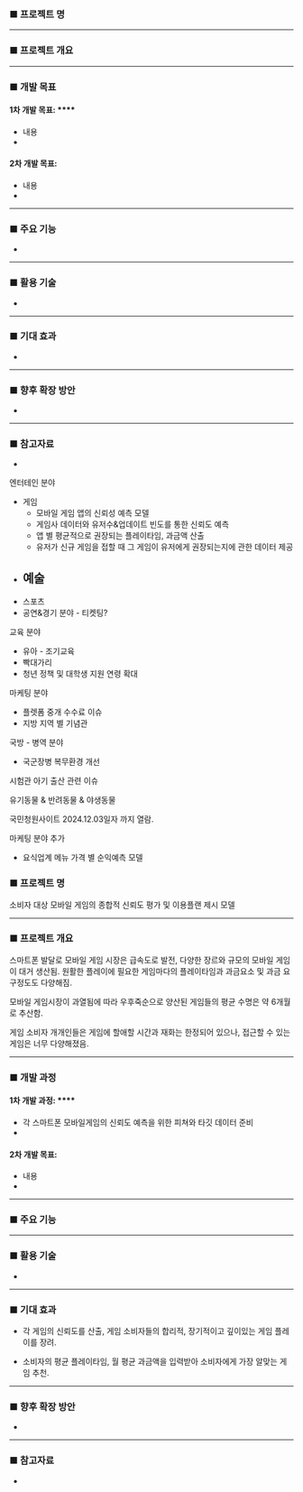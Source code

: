 
### ■ 프로젝트 명



---

### ■ 프로젝트 개요



---

### ■ 개발 목표

#### 1차 개발 목표: ****

- 내용
- 



#### 2차 개발 목표: 

- 내용
- 


---

### ■ 주요 기능

- 

---

### ■ 활용 기술

- 


---

### ■ 기대 효과

- 


---

### ■ 향후 확장 방안

- 

---

### ■ 참고자료

- 









엔터테인 분야
- 게임
	- 모바일 게임 앱의 신뢰성 예측 모델
	- 게임사 데이터와 유저수&업데이트 빈도를 통한 신뢰도 예측
	- 앱 별 평균적으로 권장되는 플레이타임, 과금액 산출
	- 유저가 신규 게임을 접할 때 그 게임이 유저에게 권장되는지에 관한 데이터 제공
- 예술
	- 
- 스포츠
- 공연&경기 분야 - 티켓팅?

교육 분야
- 유아 - 조기교육
- 빡대가리
- 청년 정책 및 대학생 지원 연령 확대

마케팅 분야
- 플렛폼 중개 수수료 이슈
- 지방 지역 별 기념관

국방 - 병역 분야
- 국군장병 복무환경 개선


시험관 아기 출산 관련 이슈

유기동물 & 반려동물 & 야생동물


국민청원사이트
2024.12.03일자 까지 열람.


마케팅 분야 추가
- 요식업계 메뉴 가격 별 순익예측 모델



### ■ 프로젝트 명

소비자 대상 모바일 게임의 종합적 신뢰도 평가 및 이용플랜 제시 모델

---

### ■ 프로젝트 개요

스마트폰 발달로 모바일 게임 시장은 급속도로 발전, 다양한 장르와 규모의 모바일 게임이 대거 생산됨.
원활한 플레이에 필요한 게임마다의 플레이타임과 과금요소 및 과금 요구정도도 다양해짐.

모바일 게임시장이 과열됨에 따라 우후죽순으로 양산된 게임들의 평균 수명은 약 6개월로 추산함.

게임 소비자 개개인들은 게임에 할애할 시간과 재화는 한정되어 있으나, 접근할 수 있는 게임은 너무
다양해졌음. 



---

### ■ 개발 과정

#### 1차 개발 과정: ****

-  각 스마트폰 모바일게임의 신뢰도 예측을 위한 피쳐와 타깃 데이터 준비
- 



#### 2차 개발 목표: 

- 내용
- 


---

### ■ 주요 기능



---

### ■ 활용 기술

- 


---

### ■ 기대 효과

- 각 게임의 신뢰도를 산출, 게임 소비자들의 합리적, 장기적이고 깊이있는 게임 플레이를 장려.  

- 소비자의 평균 플레이타임, 월 평균 과금액을 입력받아 소비자에게 가장 알맞는 게임 추천.


---

### ■ 향후 확장 방안

- 

---

### ■ 참고자료

- 
